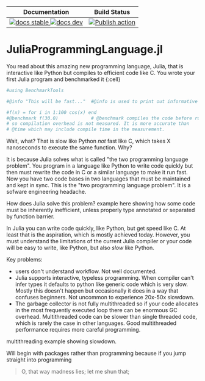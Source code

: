 <table>
<thead>
  <tr>
    <th>Documentation</th>
    <th>Build Status</th>
  </tr>
</thead>
<tbody>
  <tr>
    <td>
      <a href="https://rambunctiousapple.github.io/JuliaProgrammingLanguage.jl/stable/">
        <img src="https://img.shields.io/badge/docs-stable-blue.svg" alt="docs stable">
      </a>
      <a href="https://rambunctiousapple.github.io/JuliaProgrammingLanguage.jl/dev/">
        <img src="https://img.shields.io/badge/docs-dev-blue.svg" alt="docs dev">
      </a>
    </td>
    <td>
      <a href="https://github.com/rambunctiousapple/PublishTest.jl/actions/workflows/Publish.yml">
        <img src="https://github.com/rambunctiousapple/PublishTest.jl/workflows/Publish/badge.svg" alt="Publish action">
      </a>
    </td>
  </tr>
</tbody>
</table>

# JuliaProgrammingLanguage.jl

You read about this amazing new programming language, Julia, that is interactive like Python but compiles to efficient code like C. You wrote your first Julia program and benchmarked it
{:cell}
```julia
#using BenchmarkTools

#@info "This will be fast..."  #@info is used to print out informative messages to the user, frequently used for progress updates.

#f(x) = for i in 1:100 cos(x) end
#@benchmark f(30.0)            # @benchmark compiles the code before running it 
# so compilation overhead is not measured. It is more accurate than 
# @time which may include compile time in the measurement. 
```
Wait, what? That is slow like Python *not* fast like C, which takes X nanoseconds to execute the same function. Why?

It is because Julia solves what is called "the two programming language problem". You program in a language like Python to write code quickly but then must rewrite the code in C or a similar language to make it run fast. Now you have two code bases in two languages that must be maintained and kept in sync. This is the "two programming language problem". It is a sofware engineering headache.

How does Julia solve this problem? example here showing how some code must be inherently inefficient, unless properly type annotated or separated by function barrier.

In Julia you can write code quickly, like Python, but get speed like C. At least that is the aspiration, which is mostly achieved today. However, you must understand the limitations of the current Julia compiler or your code will be easy to write, like Python, but also *slow* like Python.

Key problems:
* users don't understand workflow. Not well documented.
* Julia supports interactive, typeless programming. When compiler can't infer types it defaults to python like generic code which is very slow. Mostly this doesn't happen but occasionally it does in a way that confuses beginners. Not uncommon to experience 20x-50x slowdown.
* The garbage collector is not fully multithreaded so if your code allocates in the most frequently executed loop there can be enormous GC overhead. Multithreaded code can be slower than single threaded code, which is rarely the case in other languages. Good multithreaded performance requires more careful programming.

multithreading example showing slowdown.

Will begin with packages rather than programming because if you jump straight into programming 
>O, that way madness lies; let me shun that;